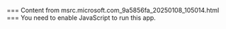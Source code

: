 === Content from msrc.microsoft.com_9a5856fa_20250108_105014.html ===
You need to enable JavaScript to run this app.
